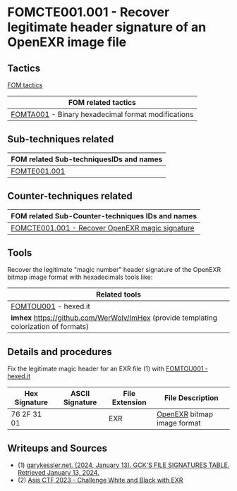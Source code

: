 # FOMCTE001.001 -  Recover legitimate header signature of an OpenEXR image file

## Tactics

[FOM tactics](https://github.com/blue101010/FOM/blob/main/tactics/tactics.md)

| FOM related tactics  |
| --------------------------------------- |
| [FOMTA001](https://github.com/blue101010/FOM/blob/main/tactics/FOMTA001.md) - Binary hexadecimal format modifications   |

## Sub-techniques related

| FOM related  Sub-techniquesIDs and names|
| ------------------------------------------------------------ |
| [FOMTE001.001](https://github.com/blue101010/FOM/blob/main/countertechniques/FOMTE001.001.md)         |

## Counter-techniques related

| FOM related  Sub-Counter-techniques IDs and names|
| ------------------------------------------------------------ |
| [FOMCTE001.001 - Recover OpenEXR magic signature](https://github.com/blue101010/FOM/blob/main/countertechniques/FOMCTE001.001.md)         |

## Tools

Recover the legitimate "magic number" header signature of the OpenEXR bitmap image format with hexadecimals tools like:

| Related tools|
| ------------------------------------------------------------ |
| [FOMTOU001](https://github.com/blue101010/FOM/blob/main/tools/FOMTOU001.md) - hexed.it |
| **imhex**  <https://github.com/WerWolv/ImHex> (provide templating colorization of formats) |

## Details and procedures

Fix the legitimate magic header for an EXR file (1) with [FOMTOU001 - hexed.it](https://github.com/blue101010/FOM/blob/main/tools/FOMTOU001.md)

|Hex Signature | ASCII Signature | File Extension | File Description      |
|--------------|-----------------|----------------| ----------------------|
|76 2F 31 01   |                 | EXR            | [OpenEXR](https://openexr.com/en/latest) bitmap image format |


## Writeups and Sources

- (1) [garykessler.net. (2024, January 13). GCK'S FILE SIGNATURES TABLE. Retrieved January 13, 2024.](https://www.garykessler.net/library/file_sigs.html)
- (2) [Asis CTF 2023 - Challenge White and Black with EXR](https://github.com/blue101010/writeups/blob/main/2023/AsisCTF/SOLVED/white_and_blank/analysis/white_and_blank.md)

